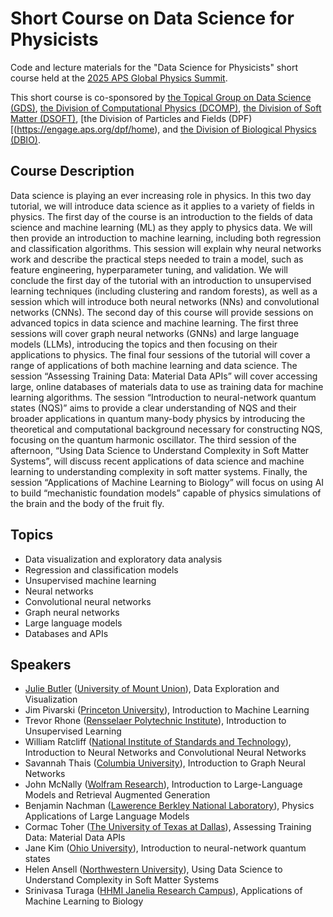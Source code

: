 # Short Course on Data Science for Physicists
Code and lecture materials for the "Data Science for Physicists" short course held at the [2025 APS Global Physics Summit](https://summit.aps.org).

This short course is co-sponsored by [the Topical Group on Data Science (GDS)](https://engage.aps.org/gds/home), [the Division of Computational Physics (DCOMP)](https://engage.aps.org/dcomp/home), [the Division of Soft Matter (DSOFT)](https://engage.aps.org/dsoft/home), [the Division of Particles and Fields (DPF)[(https://engage.aps.org/dpf/home), and [the Division of Biological Physics (DBIO)](https://engage.aps.org/dbio/home).

## Course Description
Data science is playing an ever increasing role in physics. In this two day tutorial, we will introduce data science as it applies to a variety of fields in physics. The first day of the course is an introduction to the fields of data science and machine learning (ML) as they apply to physics data. We will then provide an introduction to machine learning, including both regression and classification algorithms. This session will explain why neural networks work and describe the practical steps needed to train a model, such as feature engineering, hyperparameter tuning, and validation. We will conclude the first day of the tutorial with an introduction to unsupervised learning techniques (including clustering and random forests), as well as a session which will introduce both neural networks (NNs) and convolutional networks (CNNs). The second day of this course will provide sessions on advanced topics in data science and machine learning. The first three sessions will cover graph neural networks (GNNs) and large language models (LLMs), introducing the topics and then focusing on their applications to physics. The final four sessions of the tutorial will cover a range of applications of both machine learning and data science. The session “Assessing Training Data: Material Data APIs” will cover accessing large, online databases of materials data to use as training data for machine learning algorithms. The session “Introduction to neural-network quantum states (NQS)” aims to provide a clear understanding of NQS and their broader applications in quantum many-body physics by introducing the theoretical and computational background necessary for constructing NQS, focusing on the quantum harmonic oscillator. The third session of the afternoon, “Using Data Science to Understand Complexity in Soft Matter Systems”, will discuss recent applications of data science and machine learning to understanding complexity in soft matter systems. Finally, the session “Applications of Machine Learning to Biology” will focus on using AI to build “mechanistic foundation models” capable of physics simulations of the brain and the body of the fruit fly.

## Topics
* Data visualization and exploratory data analysis
* Regression and classification models
* Unsupervised machine learning
* Neural networks
* Convolutional neural networks
* Graph neural networks
* Large language models
* Databases and APIs

## Speakers 
* [Julie Butler](butler-julie.github.io) ([University of Mount Union](https://www.mountunion.edu)), Data Exploration and Visualization
* Jim Pivarski ([Princeton University](https://www.princeton.edu)), Introduction to Machine Learning
* Trevor Rhone ([Rensselaer Polytechnic Institute](https://www.rpi.edu)), Introduction to Unsupervised Learning
* William Ratcliff ([National Institute of Standards and Technology](https://www.nist.gov)), Introduction to Neural Networks and Convolutional Neural Networks
* Savannah Thais ([Columbia University](https://www.columbia.edu)), Introduction to Graph Neural Networks
* John McNally ([Wolfram Research](https://www.wolfram.com/index.en.html)), Introduction to Large-Language Models and Retrieval Augmented Generation
* Benjamin Nachman ([Lawerence Berkley National Laboratory](https://www.lbl.gov)), Physics Applications of Large Language Models
* Cormac Toher ([The University of Texas at Dallas](https://www.utdallas.edu)), Assessing Training Data: Material Data APIs
* Jane Kim ([Ohio University](https://www.ohio.edu)), Introduction to neural-network quantum states
* Helen Ansell ([Northwestern University](https://www.northwestern.edu)), Using Data Science to Understand Complexity in Soft Matter Systems
* Srinivasa Turaga ([HHMI Janelia Research Campus](https://www.janelia.org)), Applications of Machine Learning to Biology
